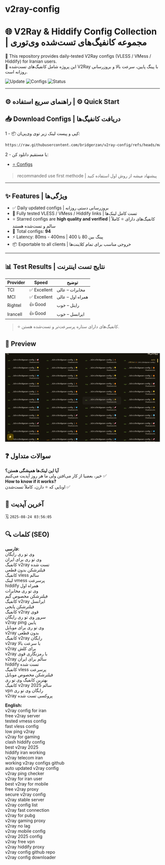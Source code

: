 # v2ray-config

# 🌐 V2Ray & Hiddify Config Collection | مجموعه کانفیگ‌های تست‌شده وی‌تو‌ری

🔎 This repository provides daily-tested V2Ray configs (VLESS / VMess / Hiddify) for Iranian users.  
🔄 این پروژه شامل کانفیگ‌های تست‌شده V2Ray با پینگ پایین، سرعت بالا و بروزرسانی روزانه است.

![Update](https://img.shields.io/badge/Updated-Daily-success?style=flat-square)
![Configs](https://img.shields.io/badge/Configs-94%20Total-blue?style=flat-square)
![Status](https://img.shields.io/badge/Stable-%E2%AD%90-green?style=flat-square)

---

## ⚙️ راهنمای سریع استفاده | ⚙️ Quick Start

## 📥 Download Configs | دریافت کانفیگ‌ها
1 - 📦 کپی و پیست لینک زیر توی وی‌پی‌ان:
```bash
https://raw.githubusercontent.com/bridgerzan/v2ray-config/refs/heads/main/configs.txt
```
2 - یا مستقیم دانلود کن:
- [⭐ Configs](configs.txt)
 > recommanded use first methode | پیشنهاد میشه از روش اول استفاده کنید
---

## ✨ Features | ویژگی‌ها

- ✅ Daily updated configs | بروزرسانی دستی روزانه
- 🧪 Fully tested VLESS / VMess / Hiddify links | تست کامل لینک‌ها
- ⭐ Starred configs are **high quality and verified** | کانفیگ‌های دارای ⭐ کاملاً سالم و تست‌شده هستند
- 🔢 Total configs: **94**
- ⚡ Latency: 80ms - 400ms | پینگ بین 80 تا 400
- 📦 Exportable to all clients | خروجی مناسب برای تمام کلاینت‌ها

---

## 📊 Test Results | نتایج تست اینترنت

| Provider | Speed  | توضیح |
|----------|--------|--------|
| TCI      | ✅ Excellent | مخابرات – عالی |
| MCI      | ✅ Excellent | همراه اول – عالی |
| Rightel  | 👍 Good     | رایتل – خوب |
| Irancell | 👍 Good     | ایرانسل – خوب |

> ⭐ کانفیگ‌های دارای ستاره پرسرعت‌تر و تست‌شده هستن.

## 📸 Preview

![images](https://raw.githubusercontent.com/bridgerzan/v2ray-config/main/image.png)

## ❓ سوالات متداول

**آیا این لینک‌ها همیشگی هستن؟**  
خیر، بعضیا از کار می‌افتن ولی ما هر روز آپدیت می‌کنیم ✅  
**How to know if it works?**  
اونایی که ⭐ دارن، کاملاً تست‌شدن ✅

## 📅 آخرین آپدیت

🗓️ `2025-08-24 03:56:05`

## 🔍 کلمات (SEO)

**فارسی:**  
وی تو ری رایگان  
وی تو ری برای ایران  
کانفیگ v2ray تست شده  
فیلترشکن بدون قطعی  
کانفیگ vless سالم  
لینک vmess پرسرعت  
hiddify همراه اول  
وی تو ری مخابرات  
فیلترشکن مخصوص گیم  
کانفیگ v2ray ایرانسل  
فیلترشکن پابجی  
کانفیگ v2ray قوی  
سرور وی تو ری رایگان  
v2ray ping پایین  
وی تو ری برای موبایل  
v2ray بدون قطعی  
کانفیگ v2ray رایگان  
v2ray با سرعت بالا  
v2ray برای کلش  
v2ray با رمزنگاری قوی  
v2ray سالم برای ایران  
hiddify تست شده  
کانفیگ vless پرسرعت  
فیلترشکن مخصوص موبایل  
بهترین کانفیگ وی تو ری  
کانفیگ v2ray سالم 2025  
vpn رایگان وی تو ری  
v2ray پروکسی تست شده  


**English:**  
v2ray config for iran  
free v2ray server  
tested vmess config  
fast vless config  
low ping v2ray  
v2ray for gaming  
clash hiddify config  
best v2ray 2025  
hiddify iran working  
v2ray telecom iran  
working v2ray configs github  
auto updated v2ray config  
v2ray ping checker  
v2ray for iran user  
best v2ray for mobile  
free v2ray proxy  
secure v2ray config  
v2ray stable server  
v2ray config list  
v2ray fast connection  
v2ray for pubg  
v2ray gaming proxy  
v2ray no lag  
v2ray mobile config  
v2ray 2025 config  
v2ray free vpn  
v2ray hiddify proxy  
v2ray config github repo  
v2ray config downloader  

